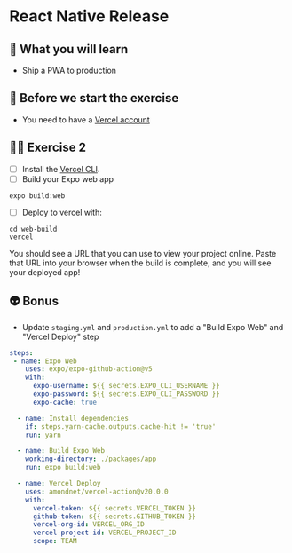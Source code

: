 # React Native Release

## 📡 What you will learn

- Ship a PWA to production

## 👾 Before we start the exercise

- You need to have a [Vercel account](https://vercel.com/)

## 👨‍🚀 Exercise 2

- [ ] Install the [Vercel CLI](https://vercel.com/download).
- [ ] Build your Expo web app

```console
expo build:web
```

- [ ] Deploy to vercel with:

```console
cd web-build
vercel
```

You should see a URL that you can use to view your project online. Paste that URL into your browser when the build is complete, and you will see your deployed app!

## 👽 Bonus

- Update `staging.yml` and `production.yml` to add a "Build Expo Web" and "Vercel Deploy" step

```yml
steps:
 - name: Expo Web
    uses: expo/expo-github-action@v5
    with:
      expo-username: ${{ secrets.EXPO_CLI_USERNAME }}
      expo-password: ${{ secrets.EXPO_CLI_PASSWORD }}
      expo-cache: true

  - name: Install dependencies
    if: steps.yarn-cache.outputs.cache-hit != 'true'
    run: yarn

  - name: Build Expo Web
    working-directory: ./packages/app
    run: expo build:web

  - name: Vercel Deploy
    uses: amondnet/vercel-action@v20.0.0
    with:
      vercel-token: ${{ secrets.VERCEL_TOKEN }}
      github-token: ${{ secrets.GITHUB_TOKEN }}
      vercel-org-id: VERCEL_ORG_ID
      vercel-project-id: VERCEL_PROJECT_ID
      scope: TEAM
```
